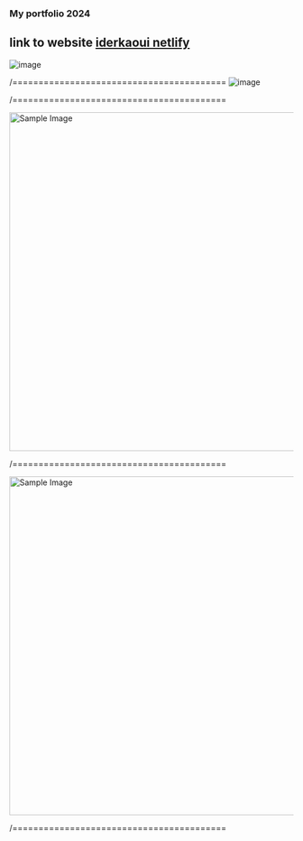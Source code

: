
### My portfolio 2024

## link to website [iderkaoui netlify](https://iderkaoui1.netlify.app)
![image](https://github.com/user-attachments/assets/48ecb8be-e87a-45bb-858a-f37e32c163ad)

/=========================================
![image](https://github.com/user-attachments/assets/b744c183-c2b1-44e9-8ade-72b77ecacaf8)

/=========================================

<img src="https://github.com/user-attachments/assets/e731e0cb-c4d7-46a0-b62f-df73dde2f856" alt="Sample Image" height="600">

/=========================================

<img src="https://github.com/user-attachments/assets/574a1600-1e5a-481f-8b58-0850ff90919f" alt="Sample Image" height="600">

/=========================================
